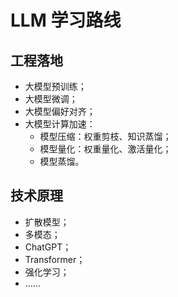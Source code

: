 # LLM 学习路线

## 工程落地

- 大模型预训练；
- 大模型微调；
- 大模型偏好对齐；
- 大模型计算加速：
  - 模型压缩：权重剪枝、知识蒸馏；
  - 模型量化：权重量化、激活量化；
  - 模型蒸馏。

## 技术原理

- 扩散模型；
- 多模态；
- ChatGPT；
- Transformer；
- 强化学习；
- ……
